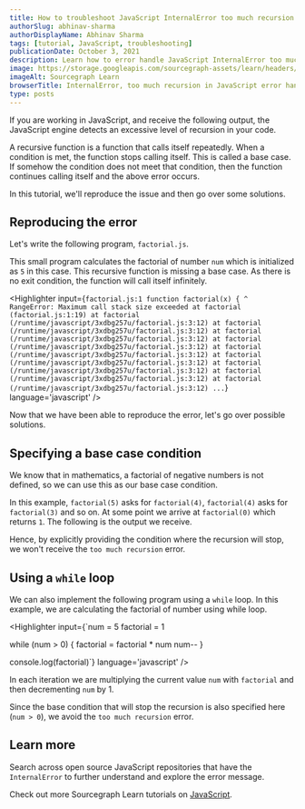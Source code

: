 ```yaml
---
title: How to troubleshoot JavaScript InternalError too much recursion
authorSlug: abhinav-sharma
authorDisplayName: Abhinav Sharma
tags: [tutorial, JavaScript, troubleshooting]
publicationDate: October 3, 2021
description: Learn how to error handle JavaScript InternalError too much recursion
image: https://storage.googleapis.com/sourcegraph-assets/learn/headers/sourcegraph-learn-header.png
imageAlt: Sourcegraph Learn
browserTitle: InternalError, too much recursion in JavaScript error handling
type: posts
---
```


If you are working in JavaScript, and receive the following output, the JavaScript engine detects an excessive level of recursion in your code.

<Highlighter
input='InternalError: too much recursion'
language='javascript'
/>

A recursive function is a function that calls itself repeatedly. When a condition is met, the function stops calling itself. This is called a base case. If somehow the condition does not meet that condition, then the function continues calling itself and the above error occurs.

In this tutorial, we'll reproduce the issue and then go over some solutions.

## Reproducing the error

Let's write the following program, `factorial.js`.

<Highlighter
input='function factorial(x) {
  return x * factorial(x - 1)
}
num = 5
console.log(factorial(num))'
language='javascript'
/>

This small program calculates the factorial of number `num` which is initialized as `5` in this case. This recursive function is missing a base case. As there is no exit condition, the function will call itself infinitely.

<Highlighter
input={`factorial.js:1
function factorial(x) {
                  ^
RangeError: Maximum call stack size exceeded
    at factorial (factorial.js:1:19)
    at factorial (/runtime/javascript/3xdbg257u/factorial.js:3:12)
    at factorial (/runtime/javascript/3xdbg257u/factorial.js:3:12)
    at factorial (/runtime/javascript/3xdbg257u/factorial.js:3:12)
    at factorial (/runtime/javascript/3xdbg257u/factorial.js:3:12)
    at factorial (/runtime/javascript/3xdbg257u/factorial.js:3:12)
    at factorial (/runtime/javascript/3xdbg257u/factorial.js:3:12)
    at factorial (/runtime/javascript/3xdbg257u/factorial.js:3:12)
    at factorial (/runtime/javascript/3xdbg257u/factorial.js:3:12)
    at factorial (/runtime/javascript/3xdbg257u/factorial.js:3:12)
...`}
language='javascript'
/>

Now that we have been able to reproduce the error, let's go over possible solutions.

## Specifying a base case condition

We know that in mathematics, a factorial of negative numbers is not defined, so we can use this as our base case condition.

<Highlighter
input='function factorial(x) {
  if (x === 0) {
    return 1
  }
  return x * factorial(x - 1)
}
num = 5
console.log(factorial(num))'
language='javascript'
/>

In this example, `factorial(5)` asks for `factorial(4)`, `factorial(4)` asks for `factorial(3)` and so on. At some point we arrive at `factorial(0)` which returns `1`. The following is the output we receive.

<Highlighter
input='Output: 120'
language='javascript'
/>

Hence, by explicitly providing the condition where the recursion will stop, we won't receive the `too much recursion` error.

## Using a `while` loop

We can also implement the following program using a `while` loop. In this example, we are calculating the factorial of number using while loop.

<Highlighter
input={`num = 5
factorial = 1
 
while (num > 0) {
  factorial = factorial * num
  num--
}
  
console.log(factorial)`}
language='javascript'
/>

In each iteration we are multiplying the current value `num` with `factorial` and then decrementing `num` by 1.

<Highlighter
input='Output: 120'
language='javascript'
/>

Since the base condition that will stop the recursion is also specified here (`num > 0`), we avoid the `too much recursion` error.

## Learn more

Search across open source JavaScript repositories that have the `InternalError` to further understand and explore the error message.

<SourcegraphSearch query="InternalError: too much recursion" patternType="literal"/>

Check out more Sourcegraph Learn tutorials on [JavaScript](https://learn.sourcegraph.com/tags/javascript).
